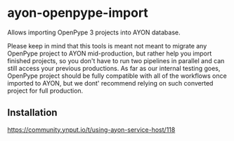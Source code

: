 # ayon-openpype-import

Allows importing OpenPype 3 projects into AYON database.

Please keep in mind that this tools is meant not meant to migrate any OpenPype project to AYON mid-production, but rather help you import finished projects, so you don't have to run two pipelines in parallel and can still access your previous productions. As far as our internal testing goes, OpenPype project should be fully compatible with all of the workflows once imported to AYON, but we dont' recommend relying on such converted project for full production.

## Installation

https://community.ynput.io/t/using-ayon-service-host/118
